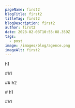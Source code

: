 ```yaml
---
pageName: first2
blogTitle: first2
titleTag: first2
blogDescription: first2
author: first2
date: 2023-02-03T10:55:08.359Z
tags:
  - post
image: /images/blog/agence.png
imageAlt: first2
---
```

h﻿1

#﻿h1

#﻿# h2

 ﻿# h1


#﻿h1
